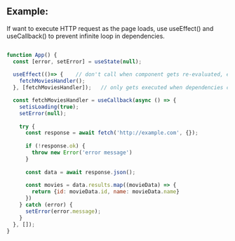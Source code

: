 ## Example:
If want to execute HTTP request as the page loads, use useEffect() and useCallback() to prevent infinite loop in dependencies.
```javascript

function App() {
  const [error, setError] = useState(null);
  
  useEffect(()=> {    // don't call when component gets re-evaluated, else inifinite loop
    fetchMoviesHandler();
  }, [fetchMoviesHandler]);   // only gets executed when dependencies change

  const fetchMoviesHandler = useCallback(async () => {
    setisLoading(true);
    setError(null);
    
    try {
      const response = await fetch('http://example.com', {});
      
      if (!response.ok) {
        throw new Error('error message')
      }
      
      const data = await response.json();
      
      const movies = data.results.map((movieData) => {
        return {id: movieData.id, name: movieData.name}
      })
    } catch (error) {
      setError(error.message);
    }
  }, []);
}

```

